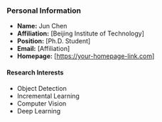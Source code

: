### Personal Information

- **Name:** Jun Chen  
- **Affiliation:** [Beijing Institute of Technology]  
- **Position:** [Ph.D. Student]  
- **Email:** [Affiliation]  
- **Homepage:** [https://your-homepage-link.com]  

#### Research Interests  
- Object Detection  
- Incremental Learning  
- Computer Vision  
- Deep Learning
